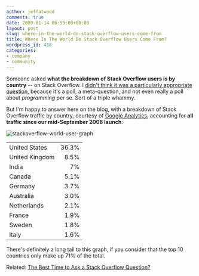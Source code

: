 ```yaml
---
author: jeffatwood
comments: true
date: 2009-01-14 06:59:09+00:00
layout: post
slug: where-in-the-world-do-stack-overflow-users-come-from
title: Where In The World Do Stack Overflow Users Come From?
wordpress_id: 418
categories:
- company
- community
---
```



Someone asked **what the breakdown of Stack Overflow users is by country** -- on Stack Overflow. I [didn't think it was a particularly appropriate question](http://blog.stackoverflow.com/2008/10/a-question-about-questions/), because it's a poll, a meta-question, and not even really a poll about _programming_ per se. Sort of a triple whammy.



But I'm happy to answer here on the blog, with a breakdown of Stack Overflow traffic by country, courtesy of [Google Analytics](http://www.google.com/analytics/), accounting for **all traffic since our mid-September 2008 launch**:



![stackoverflow-world-user-graph](/blog/images/wordpress/stackoverflow-world-user-graph1.png)



<table width="300" >
<tr >
<td >United States
</td>
<td align="right" >36.3%
</td></tr>
<tr >
<td >United Kingdom
</td>
<td align="right" >8.5%
</td></tr>
<tr >
<td >India
</td>
<td align="right" >7%
</td></tr>
<tr >
<td >Canada
</td>
<td align="right" >5.1%
</td></tr>
<tr >
<td >Germany
</td>
<td align="right" >3.7%
</td></tr>
<tr >
<td >Australia
</td>
<td align="right" >3.0%
</td></tr>
<tr >
<td >Netherlands
</td>
<td align="right" >2.1%
</td></tr>
<tr >
<td >France
</td>
<td align="right" >1.9%
</td></tr>
<tr >
<td >Sweden
</td>
<td align="right" >1.8%
</td></tr>
<tr >
<td >Italy
</td>
<td align="right" >1.6%
</td></tr>
</table>



There's definitely a long tail to this graph, if you consider that the top 10 countries only make up 71% of the total.



Related: [The Best Time to Ask a Stack Overflow Question?](http://blog.stackoverflow.com/2009/01/the-best-time-to-ask-a-stack-overflow-question/)

